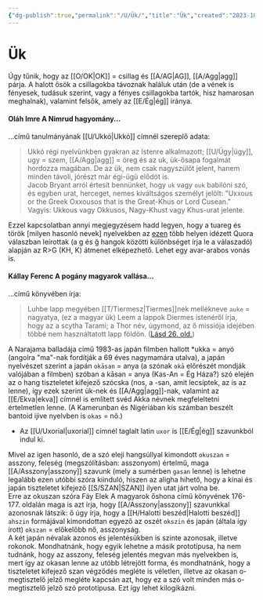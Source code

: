 ```yaml
---
{"dg-publish":true,"permalink":"/U/Ük/","title":"Ük","created":"2023-10-13T12:46","updated":"2024-04-05T19:59"}
---
```



# Ük

Úgy tűnik, hogy az [[O/OK\|OK]] = csillag és [[A/AG\|AG]], [[A/Agg\|agg]] párja. A halott ősök a csillagokba távoznak haláluk után (de a vének is fényesek, tudásuk szerint, vagy a fényes csillagokba tartók, hisz hamarosan meghalnak), valamint felsők, amely az [[E/Ég\|ég]] iránya.  

#### Oláh Imre A Nimrud hagyomány...

...című tanulmányának [[U/Ukkó\|Ukkó]] címnél szereplő adata:  
> Ukkó régi nyelvünkben gyakran az Istenre alkalmazott; [[U/Ügy\|ügy]], ugy = szem, [[A/Agg\|agg]] = öreg és az uk, ük-ősapa fogalmát hordozza magában. De az ük, nem csak nagyszülőt jelent, hanem minden távoli, jórészt már égi-ügü elődöt is.  
> Jacob Bryant arról értesít bennünket, hogy `uk` vagy `ouk` babilóni szó, és egyben urat, herceget, nemes kiváltságos személyt jelölt: "Uxxous or the Greek Oxxousos that is the Great-Khus or Lord Cusean." Vagyis: Ukkous vagy Okkusos, Nagy-Khust vagy Khus-urat jelente.  

Ezzel kapcsolatban annyi megjegyzésem hadd legyen, hogy a tuareg és török \[milyen hasonló nevek\] nyelvekben az [ezen](https://qr.ae/pN2kOQ) több helyen idézett Quora válaszban leírottak (a g és ğ hangok közötti különbséget írja le a válaszadó) alapján az R>G (KH, K) átmenet elképezhető. Lehet egy avar-arabos vonás is.  

#### Kállay Ferenc A pogány magyarok vallása...

...című könyvében írja:
> Luhbe lapp megyében [[T/Tiermesz\|Tiermes]]nek mellékneve `auke` = nagyatya, (ez a magyar ük) Leem a lappok Diermes istenéről írja, hogy az a scytha Tarami; a Thor név, úgymond, az ő missiója idejében többé nem használtatott lapp földön. ([Lásd 26. old.](zotero://open-pdf/library/items/DFI47XPY?page=26&annotation=I5E96YIB))  

A Narajama balladája című 1983-as japán filmben hallott \*ukka = anyó (angolra "ma"-nak fordítják a 69 éves nagymamára utalva), a japán nyelvészet szerint a japán `okāsan` = anya (a szónak `okā` előrészét mondják valójában a filmben) szóban a kāsan = anya (Kas-An = Ég Háza?) szó elején az o hang tiszteletet kifejező szócska (nos, a -san, amit lecsíptek, az is az lenne), így ezek szerint ük-nek és [[A/Agg\|agg]]-nak, valamint az [[E/Ekva\|ekva]] címnél is említett svéd Akka névnek megfeleltetni értelmetlen lenne. (A Kamerunban és Nigériában kis számban beszélt bantoid ijive nyelvben is `okas` = nő.)  
  
- Az [[U/Uxorial\|uxorial]] címnél taglalt latin `uxor` is [[E/Ég\|ég]] szavunkból indul ki.

Mivel az igen hasonló, de a szó eleji hangsúllyal kimondott `okuszan` = asszony, feleség (megszólításban: asszonyom) értelmű, maga [[A/Asszony\|asszony]] szavunk (mely a sumérben `gasan` lenne) is lehetne legalább ezen utóbbi szóra kiinduló, hiszen az aligha hihető, hogy a kínai és japán tiszteletet kifejező [[S/SZAN\|SZAN]] ilyen utat járt volna be.  
Erre az okuszan szóra Fáy Elek A magyarok őshona című könyvének 176-177. oldalán maga is azt írja, hogy [[A/Asszony\|asszony]] szavunkkal azonosnak látszik: ő úgy írja, hogy a [[H/Halotti beszéd\|Halotti beszéd]] `ahszin` formájával kimondottan egyező az oszét `okszin` és japán (általa így írott) `okszan` = előkelőbb nő, asszonyság.  
A két japán névalak azonos és jelentésükben is szinte azonosak, illetve rokonok. Mondhatnánk, hogy egyik lehetne a másik prototípusa, ha nem tudnánk, hogy az asszony, feleség jelentés megvan más nyelvekben is, mert így az okasan lenne az utóbb létrejött forma, és mondhatnánk, hogy a tiszteletet kifejező szan végződés megléte is véletlen, illetve az okasan o- megtisztelő jelző megléte kapcsán azt, hogy ez a szó volt minden más o- megtisztelő jelző szó prototípusa. Ezt így lehet kilogikázni.  